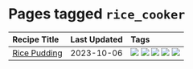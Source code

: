 # Pages tagged `rice_cooker`

|Recipe Title|Last Updated|Tags
|:---|:---|:---|
|[Rice Pudding](../recipes/ricepudding.md)|2023-10-06|[![](https://img.shields.io/badge/tag-dairy-1754e4)](../tags/dairy.md) [![](https://img.shields.io/badge/tag-dessert-f1d19f)](../tags/dessert.md) [![](https://img.shields.io/badge/tag-easy-d5a11)](../tags/easy.md) [![](https://img.shields.io/badge/tag-rice-8344b1)](../tags/rice.md) [![](https://img.shields.io/badge/tag-rice_cooker-f53bfe)](../tags/rice_cooker.md)|